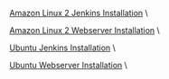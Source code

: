 [Amazon Linux 2 Jenkins Installation](ec2-al2-jenkins.md) \

[Amazon Linux 2 Webserver Installation](ec2-al2-webserver.md) \

[Ubuntu Jenkins Installation](README_STEPS.md) \

[Ubuntu Webserver Installation](README_STEPS.md) \
